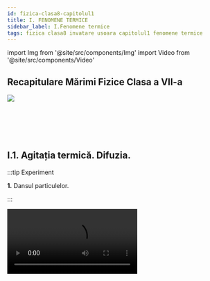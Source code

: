 ```yaml
---
id: fizica-clasa8-capitolul1
title: I. FENOMENE TERMICE
sidebar_label: I.Fenomene termice
tags: fizica clasa8 invatare usoara capitolul1 fenomene termice
---
```


import Img from '@site/src/components/Img'
import Video from '@site/src/components/Video'



## Recapitulare Mărimi Fizice Clasa a VII-a

<Img src="fizica/clasa8/capitolul1/0_Poza1_TabelRecapitulareClasa7.jpg" />


<br></br>
<br></br>

## I.1. Agitația termică. Difuzia.

:::tip Experiment

**1.** Dansul particulelor.

:::

<Video src="https://www.youtube.com/embed/SZYZE15qkCI" />


**Materiale necesare:**: pudră de curry, apă, microscop.

**Descrierea experimentului:** 
- Șterge praful cu o lavetă, fără să folosești sprayul de mobilă, într-o cameră luminată de Soare, cu draperiile trase, lăsând o mică porțiune unde să pătrundă lumina. Privește particulele de praf din aer. Ce observi?
- Amestecă pulberea de curry cu o picătură de apă. Ai obținut o suspensie (suspensia este un amestec eterogen format dintr-un solid care nu se dizolvă într-un fluid - gaz sau lichid).
- Pune pe lamela microscopului o picătură din acest amestec și observă ce se întâmplă cu particulele colorate. Ce observi?


:::note Observaţie

Când ștergi praful, vei putea observa mișcarea continuă și dezordonată a particulelor de praf din aer.
Particulele pudrei colorate se mișcă continuu și dezordonat.

:::




Această mișcare a particulelor a fost observată pentru prima oară de botanistul englez **Robert Brown** în anul 1827. Preocupat cu studiul microscopic al polenului diverselor plante, a preparat o suspensie coloidală din polen în apă. **Brown** a observat în câmpul microscopic că polenul din suspensie manifestă o mișcare complet dezordonată și continuă. Fenomenul pus în evidență de **Brown** a fost denumit _mișcare browniană_ și se poate defini în felul următor:


:::important Definiţie

**Mișcare browniană** reprezintă  mișcarea continuă și complet dezordonată  a unor particule solide aflate în suspensie într-un fluid (lichid sau gaz).

:::


_Mișcarea browniană se intensifică_ odată cu creșterea temperaturii amestecului, cu cât particulele solidului sunt mai mici și cu cât lichidul este mai puțin vâscos(curge ușor).

Mișcarea particulelor unui corp nu apare numai în cazul suspensiilor. Ea este prezentă în orice substanță, astfel s-a definit agitația termică.


:::important Definiţie

**Agitația termică** este **mişcarea** dezordonată şi continuă a particulelor unei substanţe (atomi sau molecule).

:::





:::note Observaţie

_Creșterea temperaturii conduce la o creștere a vitezei de mișcare a moleculelor și de aceea a căpătat numele de agitație termică._

De la microcosmos (particulele cele mai mici ale substanțelor) până la macrocoscos (mișcarea galaxiilor din Univers), totul este într-o continuă mișcare. Dacă această mișcare ar înceta, ar însemna moartea întregului Univers. 

:::


:::important Definiţie

**Difuzia** este fenomenul de **pătrundere** a moleculelor unui corp printre moleculele altui corp, fără intervenţia unei forţe exterioare (de la sine).

:::

Fenomenul de difuzie apare în toate stările de agregare ale corpurilor, fiind mai accentuată la gaze și la lichide.


:::note Observaţie
**Difuzia și mișcarea browniană sunt dovezi ale agitației termice**. Răspândirea mirosului de parfum sau de acetonă într-o cameră când se scoate dopul sticluţei, se explică tot prin difuzia moleculelor.
:::

<br></br>
<br></br>

:::tip Experiment

**2.** Difuzia depinde de temperatură.

:::

<Video src="https://www.youtube.com/embed/52AwXhp1FXQ" />


**Materiale necesare:**: un pahar transparent, apă rece cu cuburi de gheață, spirtieră, trepied cu sită de azbest, cerneală.

**Descrierea experimentului:** 
- Pune într-un pahar apă rece (dacă ai şi câteva cuburi de gheaţă, adaugă-le în apa rece) şi picură o picătură de cerneală (acuarelă).
- Urmăreşte modul în care se împrăştie cerneala în apa rece.
- Pune paharul pe o sită de azbest și un trepied și încălzește amestecul, la flacăra spirtierei. Observă cum se împrăștie cerneala în apa caldă.


:::note Observaţie

Cerneala turnată în apă rece se împrăştie foarte lent în aceasta. 

Cerneala picurată în apa caldă se amestecă foarte repede cu apa.

:::


**Concluzia experimentului:**

- Viteza cu care două lichide difuzează (se amestecă de la sine) creşte odată cu creşterea temperaturii lichidelor, datorită creşterii energiei interne a moleculelor.

- Viteza difuziei depinde și de stările de agregare ale corpurilor.
 
- Gazele se amestecă foarte repede, lichidele ceva mai încet și solidele foarte greu (dacă punem două plăcuțe de metale diferite în contact, de abia după câteva luni, ele se sudează).



<br></br>
<br></br>


## I.2. Temperatura - mărime de stare.


:::tip Experiment

**3.** Echilibrul termic.

:::

<Video src="https://www.youtube.com/embed/E_QLjjfuOzE" />


**Materiale necesare:**: vas metalic, sursă de încălzire, un borcan de 800g (mare),o sticluţă sau un borcănel care să încapă în borcanul mare, două termometre (pot fi și de cameră), cronometru.

**Descrierea experimentului:** 
- Pune apă rece de la robinet în borcanul mai mic şi măsoară-i temperatura inițială : T<sub>1</sub> = .......... °C,    
- Încălzeşte separat apă , apoi pune-o în borcanul mai mare și măsoară-i temperatura : T<sub>2</sub> = …….. °C
- Pune borcanul mic cu apa rece în borcanul mai mare cu apa caldă și în fiecare pune câte un termometru. Pornește cronometrul.
- Urmăreşte indicaţiile termometrului până când acesta rămâne la aceeaşi temperatură, pe care o notezi cu T<sub>e</sub> = ......... °C. Trece temperaturile celor două ape în următorul tabel:

<Img src="fizica/clasa8/capitolul1/1_2_Poza1_Experiment3_Tabel.jpg" />

- Realizează graficul dependenței temperaturilor apei reci, respectiv calde în funcție de timp.

<Img src="fizica/clasa8/capitolul1/1_2_Poza2_Experiment3_Grafic.jpg" />




:::note Observaţie

Apa rece își mărește temperatura, iar apa caldă își micșorează temperatura, până ajung la aceeași temperatură.

:::


Două corpuri cu temperaturi diferite, puse în contact termic, după un anumit timp, ajung să aibă aceeași temperatură (numită **temperatură de echilibru = T<sub>e</sub>**), adică să fie în **echilibru termic**.


:::important

**Temperatura** este o _mărime fizică de stare_, care descrie starea termică a unui corp la un anumit moment de timp,  _măsurată cu termometru_. 

:::


În 1848, fizicianul britanic **William Thomson (lord Kelvin)** a propus o scară de temperatură care să nu depindă de nicio substanță, numită **scară absolută**, care a fost aleasă ca **unitate de măsură în Sistemul Internațional**. Scara Kelvin nu are temperaturi negative.

**[ T ] <sub>SI</sub> = K (Kelvin)**

_La temperatura de zero absolut (0 Kelvin= - 273°C), mișcarea termică încetează._ 


În 1742, fizicianul suedez **Anders Celsius** a propus o scară de temperatură pentru termometrul cu mercur, numită **scara Celsius** care are două repere :
- Temperatura de topire a gheții de 0°C, la presiune normală.
- Temperatura de fierbere a apei de 100°C, la presiune normală.

Relația dintre scara Kelvin și scara Celsius:

<Img src="fizica/clasa8/capitolul1/1_2_Poza3_Experiment3_FormulaKelvin_Celsius.jpg" />



:::note Observaţie

Folosim simbolul **_T_** pentru temperatura exprimată în Kelvin, pentru scara Celsius folosim simbolul **_t_**.

:::



Scara Fahrenheit a fost propusă în 1724 de către fizicianul **Daniel Gabriel Fahrenheit**. Fahrenheit este o scară de temperatură utilizată în cadrul sistemului anglo-saxon de unități de măsură. Gradul Fahrenheit, notat cu °F, este unitatea de măsură a temperaturii (tF). 

Relația de transformare între scara Celsius t(°C) și Fahrenheit  tF (°F):


<Img src="fizica/clasa8/capitolul1/1_2_Poza4_Experiment3_FormulaGradeFahrenheit.jpg" />


:::caution Problemă model

**1.** Transformă o temperatură de 40°C în Kelvin și grade Fahrenheit.

:::


<Img src="fizica/clasa8/capitolul1/1_2_Poza5_ProblemaModel1.jpg" />


<br></br>
<br></br>

## I.3. Căldura - mărime de proces.


**Atingerea stării de echilibru termic** se poate explica astfel: încălzirea unui corp, mai rece, când este pus în contact cu un alt corp mai cald, se explică  prin ciocnirea moleculelor corpurilor. Prin aceste ciocniri  se realizează un transfer de energie de la moleculele cu energie cinetică mai mare (care au temperatura mai mare) spre cele cu energie cinetică mai mică .

Transferul de energie încetează când corpurile ajung la echilibru termic.

Pentru a **măsura acest transfer de energie**, s-a introdus o mărime fizică, numită **căldură**.


:::important Definiţie

**Căldura (simbolul Q)** este o mărime fizică care măsoară energia transferată, numai prin mișcarea dezordonată a moleculelor dintre două corpuri aflate în contact termic. 

:::

Fiind un transfer de energie, are aceeaşi unitate de măsură în Sistemul Internațional, ca și energia și lucrul mecanic: 

**[ Q ] <sub>SI</sub> =  J(Joule).**


:::important

**Căldura** este o _mărime de proces_, adică ea măsoară transferul de energie dintre două stări termice diferite, care are loc într-un interval de timp.  

:::


:::note Observaţie

Nu putem spune că într-o anumită stare, corpul are o anumită căldură. Într-un anumit proces, corpul poate ceda sau poate primi căldură.

:::


O altă **unitate de măsură**, derivată, pentru **căldură** este **caloria**: 

**1cal = 4,18J**

<br></br>
<br></br>

## I.4. Formele de propagare ale căldurii.

:::important

**Căldura** se transmite (propagă) de la un corp la altul prin trei forme: **conducție**, **convecție** și **radiație termică**.

:::


### I.4.1 Conducția termică.




:::tip Experiment

**4.** Ce este conducția termică?

:::

<Video src="https://www.youtube.com/embed/fZ2WRoAQCow" />


**Materiale necesare:**: sârmă metalică, spirtieră,chibrit, lumânare, piuneze.

**Descrierea experimentului:** 
- Aprinde o lumânare şi înclinând-o puţin, acoperă cu bobiţe de ceară, din loc în loc jumătate din bagheta metalică și cât timp ceara nu s-a solidificat (întărit) pune câte o piuneză pe fiecare bobiță.
- Prinde bagheta metalică cu ajutorul unui cleşte şi ţine în flacăra spirtierei capătul sârmei care nu este ceruit. 



:::warning Atenţie

Atenţie să nu te arzi! Fă experimentul numai în prezenţa unui părinte!

:::


- Observă ordinea în care se topesc bobiţele de  ceară.




:::note Observaţie

_Bobiţele de ceară se topesc începând de la mijlocul baghetei  până la  capătul neîncălzit._ 

:::


**Concluzia experimentului:**

Prin bagheta de metal, căldura trece foarte  repede de la  un capătul încălzit, la cel neîncălzit. 



:::important Definiţie

**Conducţia termică (termoconductibilitatea)** reprezintă propagarea căldurii prin metale, din aproape în aproape, de la capătul încălzit spre cel neîncălzit, fără deplasare de substanţă. 

:::



<br></br>
<br></br>





:::tip Experiment

**5.** Toate solidele sunt conductoare?

:::

<Video src="https://www.youtube.com/embed/1dHNeldb_fE" />


**Materiale necesare:**: o cană cu apă fierbinte, corpuri din diferite materiale (linguriţă metalică, lingură de lemn, lingură de plastic, etc.).


**Descrierea experimentului:** 
- Pune într-o cană lingurile din materiale diferite.
- Toarnă în cană apă fiartă.



:::warning Atenţie

Atenţie să nu te arzi! Fă experimentul numai în prezenţa unui părinte!

:::


- După câteva minute, apreciază prin pipăire starea de încălzire a cozii fiecărei linguri.


:::note Observaţie

_Dintre toate corpurile, numai bagheta metalică s-a încălzit  considerabil._  

:::

**Concluzia experimentului:**

Corpurile solide conduc mai mult sau mai puţin căldura.  



:::important Definiţie

Dintre solide, numai metalele sunt bune conductoare de căldură, numindu-se **termoconductoare sau conductoare termice**.  

:::


Celelalte solide (de exemplu: sticla, plasticul, cauciucul, lemnul, ebonita, porţelanul etc.) sunt corpuri rău conductoare de căldură (termoconductibilitate redusă) numindu-se **termoizolatoare sau izolatoare termice.**


:::caution Aplicaţii în viaţa de zi cu zi

Pentru încălzirea apei sau a altor produse se folosesc cazane din cupru sau fontă, deoarece acestea sunt termoconductoare. În schimb mânerul fierului de călcat, al oalelor, al uşiţei de la sobă se confecţionează din ebonită sau porţelan, deoarece acestea sunt termoizolatoare. Tot aşa se explică de ce atunci când atingem diferite obiecte din cameră, avem impresia că unele obiecte sunt mai reci decât altele. Obiectele metalice par mai reci decât acelea din materiale rău conductoare de căldură, cu toate că, fiind în aceeaşi cameră au aceaşi temperatură. De fapt, obiectele metalice permit răspândirea unei părţi din căldura mâinii noastre prin ele, dându-ne impresia că sunt mai reci.

:::


După ce ne-am convins că dintre solide, numai metalele sunt conductoare, urmează întrebarea: lichidele și gazele sunt conductoare sau izolatoare termice?

<br></br>
<br></br>




:::tip Experiment

**6.** Conduce apa căldura?

:::

<Video src="https://www.youtube.com/embed/lJXKmFISUpY" />


**Materiale necesare:**: o eprubetă cu apă, spirtieră, chibrit. 


**Descrierea experimentului:** 
- Pune într-o eprubetă apă (cam jumătate din eprubetă).
- La flacăra unei spirtiere, încălzeşte apa din eprubetă, la suprafața apei, ţinând eprubeta cu mâna de partea de jos şi îndreptată cu gura în partea  opusă a ta.



:::warning Atenţie

Atenţie să nu te arzi de la abur! Fă experimentul numai în prezenţa unui părinte!

:::


:::note Observaţie

_După puţin timp, apa de la suprafaţă începe să fiarbă, în timp  ce în partea de jos,  apa este rece._   

:::


**Concluzia experimentului:**
- Apa este rău conductoare de căldură. 
- Toate lichidele (cu excepţia  mercurului, care este metal) sunt izolatoare termice. 




:::important 

Încălzirea uniformă a lichidelor şi gazelor are loc prin convecţie, cu ajutorul curenţilor (deplasare de substanţă).  

:::


<br></br>
<br></br>



:::tip Experiment

**7.** Conduce aerul căldura?

:::

<Video src="https://www.youtube.com/embed/YVmB-YIRIVo" />


**Materiale necesare:**: spirtiera, o eprubetă, chibrit.


**Descrierea experimentului:** 
- Ia eprubeta goală (adică, cu aer) şi introdu la capătul deschis al eprubetei un deget al mâinii.
- Încălzeşte-o la partea închisă, în flacăra spirtierei, agitând-o continuu pentru a nu se sparge.



:::warning Atenţie

Atenţie să nu te arzi! Fă experimentul numai în prezenţa unui părinte!

:::


:::note Observaţie

_Degetul din eprubetă nu simte deloc căldura._   

:::


**Concluzia experimentului:**
- Aerul este rău conductor de căldură. 
- În general, toate gazele sunt  izolatoare termice, dar mai ales gazele rarefiate.  


:::important 

Încălzirea uniformă a lichidelor şi gazelor are loc prin convecţie, cu ajutorul curenţilor (deplasare de substanţă).  

:::


:::caution Aplicaţii în viaţa de zi cu zi

Fibrele hainelor de lână, blana animalelor, penele păsărilor, zăpada sunt izolatoare termice, deoarece conţin aer. Termosul este un vas care păstrează lichidele (ceai, cafea, lapte etc.)  în stare caldă sau rece, aproximativ exact la fel ca atunci când le introducem în el. Termosul are pereţi dubli, aerul dintre pereţi fiind extrem de rarefiat.

:::


<br></br>
<br></br>




### I.4.2. Convecția termică.


:::tip Experiment

**8.** Ce este convecția termică ?

:::

<Video src="https://www.youtube.com/embed/sbEG9y90J2o" />


**Materiale necesare:**: vas de sticlă pentru convecție (eprubetă), cristale colorate (permanganat de potasiu) sau rumeguș, suport, spirtieră, chibrit.

**Descrierea experimentului:** 
- Pune apă în vasul special și adaugă câteva cristale de permanganat de potasiu.
- Încălzeşte apa de la fundul vasului la flacăra unei spirtiere.


:::warning Atenţie

Atenţie să nu te arzi! Fă experimentul numai în prezenţa unui părinte!

:::


- Observă cum are loc încălzirea apei din vas, urmărind mişcarea cristalelor colorate.




:::note Observaţie

_Cristalele încep să se dizolve în apă, punând în evidență  formarea curenților de apă, prin urcarea apei de la fund și coborârea apei de la suprafață, până la uniformizarea culorii._ 

:::


:::important  Definiţie 

**Convecția termică** (denumire ce înseamnă „ transport”) este propagarea căldurii în **lichide și gaze**, prin formarea curenților de convecție, adică cu deplasare de substanță.  

:::

#### Explicația formării curenţilor de apă:

- Stratul de apă de la fundul vasului, fiind direct în flacără, se încălzeşte şi se dilată, mărindu-şi volumul. Deoarece, densitatea unui corp este invers proporţională cu volumul acestuia (ρ = m/V), densitatea apei de la fundul vasului se micşorează astfel încât, devenind mai uşoară,  ea va urca la suprafaţă.  Apa de la suprafaţă, fiind rece, are densitatea mai mare şi va coborî. 
- Procesul se repetă până la încălzirea uniformă a apei. În toate lichidele și gazele, căldura se propagă prin curenţi, adică prin **convecţie**.


<br></br>


:::tip Experiment

**9.** Cine rotește spirala de hârtie ?

:::

<Video src="https://www.youtube.com/embed/MFZ7P2GeXpo" />


**Materiale necesare:**: lumânare , chibrit, coală de hârtie, foarfece, ac, ață.


**Descrierea experimentului:** 
- Desenează o spirală pe foaie și decupeaz-o cu foafecele.

<Img src="fizica/clasa8/capitolul1/1_4_2_Poza1_Experiment9_PozaSpirala.jpg" />




- Agață de un fir spirala.

- Aprinde lumânarea și vino cu spirala deasupra flăcării candelei, la o distanță de cel puțin 10cm.

 


:::warning Atenţie

Ai  grijă să nu te arzi și să nu aprinzi hârtia! Fă experimentul numai în prezenţa unui părinte!

:::


- Ce observi?

:::note Observaţie

_Spirala începe să se rotească._ 

:::



**Concluzia experimentului:**

Aerul cald de deasupra flăcării, având densitate mai mică (este mai ușor) urcă spre spirală, iar aerul rece de sus( care este mai departe de flacără) are densitatea mai mare și coboară. Astfel, iau naștere curenți de aer care rotesc spirala continuu.

Așa explicăm și încălzirea unei camere de la calorifer. Aerul de lângă calorifer se încălzește, devine mai ușor și se ridică. Aerul de sus , fiind mai rece și mai greu va coborî. Așa se formează curenții de aer, care duc la încălzirea uniformă a camerei.


:::caution Problemă model

**1.** Te afli într-o cameră încălzită și afară este foarte frig. Deschizi uşa unei camere încălzite spre un balcon şi aşezi la pragul de jos lumânarea aprinsă. 

Cum este îndreptată flacăra lumânării : spre interiorul camerei sau spre exteriorul ei ?

:::

**Răspuns corect:** spre interior.

<Img src="fizica/clasa8/capitolul1/1_4_2_Poza2_ProblemaModel1.jpg" />


:::caution Problemă model

**2.** Aşezi lumânarea aprinsă la pragul de sus al uşii. 

Cum este îndreptată flacăra lumânării : spre interiorul camerei sau spre exteriorul ei ?

:::

**Răspuns corect:** spre exterior.

<Img src="fizica/clasa8/capitolul1/1_4_2_Poza3_ProblemaModel2.jpg" />



Aerul cald (are densitatea mai mică, deci mai uşor și stă sus într-o cameră) iese prin partea de sus a uşii și îndreaptă flacăra spre exterior.

Aerul rece (are densitatea mai mare, deci este mai greu- stă jos într-o cameră) intră prin partea de jos și îndreaptă flacăra spre interior. 

Prin urmare, cu ajutorul unei lumânări, ne putem da seama dacă temperatura aerului din cameră este mai mare decât temperatura aerului din exterior. Când aceste temperaturi devin egale, curenţii de aer nu se mai formează.
 





### I.4.3. Radiația termică.


:::tip Experiment

**10.** Ce este radiația termică ?

:::

<Video src="https://www.youtube.com/embed/_iuQn3KQ4Jo" />


**Materiale necesare:**: spirtieră, termometru, paravan de carton.

**Descrierea experimentului:** 
- Aşază lumânarea astfel încât flacăra sa să fie pe aceeaşi linie cu orificiul din paravan și cu rezervorul termometrului.



:::warning Atenţie

Atenţie când lucrezi cu surse de foc! Să nu dai foc la carton! Fă experimentul numai în prezenţa unui părinte!

:::


- Ce observi? Crește temperatura termometrului?




:::note Observaţie

_În scurt timp, temperatura termometrului se ridică cu câteva grade._ 

:::


- Aşază lumânarea astfel încât flacăra sa, orificiul paravanului şi rezervorul termometrului să nu fie pe aceeaşi linie (mai sus sau mai jos).
- Ce observi? Crește temperatura termometrului?


:::note Observaţie

_Temperatura termometrului  se modifică foarte puțin._ 

:::




:::important  Definiţie 

**Radiaţia termică (numită și radiație infraroșie)** este propagarea căldurii de către corpurile calde, în linie dreaptă, prin raze (radiaţie însemnând prin raze).  

:::


:::note Observaţie

Soarele este principala sursă de radiație termică pe Pământ. Prin urmare, radiația se propagă și în vid. Radiația infraroșie este un tip de radiație electromagnetică ca și lumina, undele radio, radiația ultavioletă, razele X sau microundele. Lumina infraroșie este invizibilă ochiului uman, însă oamenii o pot simți ca și căldură. Nu sta la soare la orele prânzului, deoarece radiația infraroșie îți va produce arsuri și insolație. Stai la plajă dimineața și spre seară, cănd soarele emite ultraviolete, care te vor bronza. 

:::




<br></br>






:::tip Experiment

**11.** Radiația termică și culorile.

:::

<Video src="https://www.youtube.com/embed/L_EcsHdcHnY" />


**Materiale necesare:**: două flacoane identice, apă rece de la robinet, folii de plastic alb şi negru (tempera albă şi neagră), un termometru de cameră, spirtieră sau o lumânare. (dacă este  o zi însorită , aşează flacoanele la soare).

**Descrierea experimentului:** 
- Înveleşte un flacon în punga de plastic de culoare neagră (îl poţi colora cu tempera neagră) şi pe celălalt în folie de plastic alb (dacă este deja alb, lasă-l aşa).
- Ia apă de la robinetul de apă rece, măsoară-i temperatura cu termometru de cameră.
- Toarnă aceeaşi cantitate de apă rece de la robinet, în fiecare flacon.
- Lasă 30 minute cele două flacoane în bătaia razelor solare sau aşează-le de-o parte şi de alta la distanţe egale faţă de flacăra spirtierei.






:::warning Atenţie

Atenţie când lucrezi cu surse de foc! Fă experimentul numai în prezenţa unui părinte!

:::


- Măsoară temperaturile apei din cele două flacoane, după 30 de minute (dacă nu ai termometru, poți pune degetele în apa din fiecare flacon).

- Ce observi?




:::note Observaţie

_Apa din flaconul negru are temperatura mai mare decât cea din flaconul alb._ 

:::

**Concluzia experimentului:**

- Radiaţiile solare sunt absorbite de către corpurile negre aproape în totalitate, pe când cele albe împrăştie circa 50% din radiaţiile ce cad pe ele. 
- Iarna trebuie să purtăm haine de culoare închisă, deoarece ele  absorb radiaţia solară, fiind  călduroase.
- Vara trebuie să purtăm haine de culoare deschisă, deoarece ele reflectă radiația solară,   fiind răcoroase.




<br></br>




#### Aplică ce ai învăţat!

:::caution Temă

**1.** Privește imaginea următoare și descoperă formele de propagare ale căldurii.

:::



<Img src="fizica/clasa8/capitolul1/1_4_3_Poza1_Experiment11_PozaIbric.jpg" />


- Ibricul cu apă se încălzește de la flacăra aragazului prin ……………………
- Coada metalică a ibricului se încălzește prin ……………………………….
- Apa din ibric se încălzește prin ……………………………………………..




## I.5. Motorul termic. 

Încă din veacul al doilea î.e.n., **Heron din Alexandria** cunoştea forţa de expansiune a vaporilor şi a construit chiar o turbină cu reacţie. Invenţia lui nu a avut succes datorită faptului că nu avea aplicaţii în practică.

Abia în 1707, **Demis Papiui** construieşte o maşină cu vapori pe care o instalează pe o corabie. Principiul de funcţionare era următorul: apa fierbea într-un cazan închis şi vaporii treceau într-un cilindru care împingea un piston; mişcarea alternativă a pistonului era comandată manual prin deschiderea şi închiderea unor robinete.

Mai târziu, în anul 1765, scoţianul **James Watt** perfecţionează motorul cu aburi, dându-i forma definitivă sub care funcţionează şi astăzi.	     

Un alt  motor  termic este _motorul Diesel cu motorină_,  apărut în 1900,  în Germania şi a fost inventat de **Rudolf Diesel**.
 
Invenția motorului cu ardere internă cu piston, în patru timpi, cu aprindere prin scânteie, pe scurt motorul pe benzină, este atribuita lui **Nicolaus Otto**. Pentru propulsarea autovehiculelor cu roți, se folosesc motoare cu ardere internă cu piston. Combustibilul arde în interiorul motorului și degajă căldură, care este transformată în lucru mecanic.



:::important  Definiţie 

**Motorul termic** este un sistem care transformă căldura primită, prin arderea unui combustibilul (benzina, motorina, gazul metan, etc.) în lucru mecanic.   

:::


Cuvântul _motor_ provine din limba latina și înseamnă “care produce miscare”.


<Img src="fizica/clasa8/capitolul1/1_5_0_Poza1_Motorul-Termic.jpg" />



:::important  Definiţie 

**Randamentul motorului termic ( η )** este o mărime fizică egală cu raportul dintre lucrul mecanic efectuat de motor (L) și căldura primită (Q).   

:::


<Img src="fizica/clasa8/capitolul1/1_5_0_Poza2_FormulaRandamentuluiMotoruluiTermic.jpg" />


:::note Observaţie

Randamentul este o mărime adimensională (nu are unitate de măsură, deoarece J/J , se simplifică) și se exprimă sub formă de procente.  

Motoarele cu benzina ating randamente de aproximativ 30%, in timp ce motoarele Diesel se bucura de eficienta de 40%. 

:::



## I.6. Coeficienți calorici.



:::tip Experiment

**12.** De cine depinde căldura absorbită de un corp ?


:::




<Video src="https://www.youtube.com/embed/a7OWO8CB2YM" />


**Materiale necesare:**: două pahare Berzelius, apă rece de la robinet, spirtieră, sită de azbest, trepied, termometru, cronometru, ulei.


#### A)	Care apă absorbe mai multă căldură, 50g  sau 100g?

**Descrierea experimentului:** 
- Pune într-un pahar 50g de apă și introdu în apă un termometru. Încălzește la flacăra unei spirtiere, apa prin intermediul sitei de azbest de pe trepied. 


:::warning Atenţie

Atenţie când lucrezi cu surse de foc! Fă experimentul numai în prezenţa unui părinte!

:::

- Cronometrează timpul în care 50g apă și-a mărit temperatura cu 10°C: t1 = 39 s.

- Pune într-un pahar 100g de apă și introdu în apă un termometru. Încălzește la flacăra unei spirtiere, apa prin intermediul sitei de azbest de pe trepied. 
- Cronometrează timpul în care 100g apa și-a mărit temperatura cu 10°C: t2 = 48,6 s.




- Depinde căldura absorbită de masa corpului ?

#### Cu cât tipul de încălzire este mai mare, cu atât și căldura absorbită este mai mare.



:::note Observaţie

_100g apă absoarbe mai multă căldură decât 50g apă._ 

:::


**Concluzia experimentului:**

- Căldura primită/cedată de un corp în procesul de încălzire/răcire este direct proporțională cu  masa corpului  Q ~ m.





#### B)	Depinde căldura absorbită de variația temperaturii?

**Descrierea experimentului:** 

- Cronometrează timpul în care 100g apa și-a mărit temperatura cu 20°C: t3 = 2min3s. Compară cu timpul în care tot 100g apă și-a mărit temperatura cu 10°C.

- Depinde căldura absorbită de variația temperaturii corpului ?


:::note Observaţie

_100g apă absorbe mai multă căldură pentru a-și mări temperatura cu 20°C, decât 100g apă pentru a-și mări temperatura cu 10°C._ 

:::


**Concluzia experimentului:**

- Căldura primită/cedată de un corp în procesul de încălzire/răcire este direct proporțională cu variația temperaturii corpului Q ~ ΔT.




#### C)	Depinde căldura absorbită de substanța corpului ?

**Descrierea experimentului:** 

- Pune 100g ulei într-un pahar Berzelius și introdu în ulei termometru. 
- Măsoară temperatura inițială a uleiului care trebuie să fie aceeași cu cea a apei (30°C).
- Cronometrează timpul în care uleiul și-a mărit temperatura cu 20°C: t4 = 46,55 s. Compară cu timpul în care 100g apă și-a mărit temperatura cu 20°C.

- Depinde căldura absorbită de substanța din care este alcătuită corpul ?


:::note Observaţie

_100g apă absorbe mai multă căldură decât 100g ulei, pentru a-și mări temperatura cu 20°C._ 

:::


**Concluzia experimentului:**

- Căldura primită/cedată de un corp în procesul de încălzire/răcire  depinde de natura substanței. Deci , se poate defini o constantă de material numită căldură specifică, notată cu c.



<Video src="https://www.youtube.com/embed/UxFlAVvUCAg" />



#### Deci, căldura primită/cedată de un corp la încălzire/răcire depinde direct proporțional de trei factori, care apar în formula căldurii.



:::important  Definiţie 

**Căldura primită/ cedată de un corp(Q) în procesul de încălzire/ răcire are următoarea formulă:**

**Q = m ∙ c ∙ ΔT**

m = masa corpului	

c = căldura specifică (constantă de material, specifică fiecărei substanțe)

ΔT = variația temperaturii corpului (adică, cu cât crește/ scade temperatura lui)
   

:::




:::important  Definiţie 
Coeficienții calorici reprezintă mărimile fizice care caracterizează schimbul de căldură dintre sistemele termodinamice. 

:::


#### Printre cei mai importanți avem:
- Căldura specifică (c);
- Capacitatea calorică (C). 





### I.6.1. Căldura specifică.

:::important  Definiţie 

**Căldura specifică(c)**  reprezintă mărimea fizică ce caracterizează căldura absorbită /cedată de 1kg de substanță pentru a-și mări /micșora temperatura cu un grad. 

:::


**Căldura specifică** este o constantă de material și o găsim în tabelul cu constante de la sfârșitul acestui capitol.

<Img src="fizica/clasa8/capitolul1/1_6_1_Poza1_FormulaCalduriiSpecifice.jpg" />



:::note Observaţie

_Căldurile specifice pot avea valori diferite pentru aceași substanță dacă aceasta se găsește în stări de agregare diferite._

c<sub>apă</sub> ≠ c<sub>gheaţă</sub>

:::



### I.6.2. Capacitatea calorică.

:::important  Definiţie 

**Capacitatea calorică (C)** – reprezintă mărimea fizică ce caracterizează cantitatea de căldură necesară sistemului termodinamic pentru a-și varia temperatura cu un grad. 

:::


**Căldura specifică** este o constantă de material și o găsim în tabelul cu constante de la sfârșitul acestui capitol.

<Img src="fizica/clasa8/capitolul1/1_6_2_Poza1_FormulaCapacitatiiCalorice.jpg" />



:::note Observaţie

**Sistemul termodinamic** poate reprezenta un calorimetru sau un vas, în care schimbul de căldură este permis doar între corpurile introduse. Ea este înscrisă pe vasul respectiv la fabricația acestuia.

:::


<br></br>



:::tip Experiment

**13.** Calcularea căldurii specifice a unui corp solid.


:::




<Video src="https://www.youtube.com/embed/-CbMuZP8igA" />


**Materiale necesare:** apă rece de la robinet, sită de azbest, stativ, trepied, termometru, calorimetru (vas care izolează termic corpurile din interiorul său de cele din exterior) , cilindru de cupru, pahar Berzelius, spirtieră, cârlig.


:::warning Atenţie

Atenţie când lucrezi cu surse de foc! Fă experimentul numai în prezenţa unui părinte!

:::




**Descrierea experimentului:** 
- Măsoară cu cântarul, masa apei: m<sub>1</sub> = 100g = 0,1kg.
- Măsoară cu termometrul, temperatura apei: t<sub>1</sub> = 30°C .
- Măsoară cu cântarul, masa cilindrului de cupru: m<sub>2</sub> = 78 g = 0,078 kg
- Încălzește apă într-un pahar Berzelius, cu ajutorul spirtierei, trepiedului cu sită.
- În apa caldă, pune cilindrul de cupru și termometrul. Lasă-le câteva minute și apoi citește temperatura: t<sub>2</sub> = 90°C.
- Pune în calorimetru apa rece cântărită.
- Cu cârligul metalic ia corpul din pahar și pune-l rapid în apa din calorimetru.
- Acoperă calorimetrul și agită ușor apa din el.
- Urmărește indicațiile termometrului până când temperatura nu se mai modifică. Aceasta este temperatura de echilibru, notată cu t<sub>e</sub> = 35°C, care reprezintă temperatura finală pentru toate corpurile aflate în contact termic.


:::note Observaţie

_Apa rece va  primi căldură, iar cilindrul de cupru este corpul cald, care cedează căldură._ 

:::


- Neglijăm capacitatea calorică a calorimetrului, pentru simplificarea calculelor.
- **Δt<sub>1</sub> =  t<sub>e</sub> – t<sub>1</sub>** = variația (creșterea) temperaturii apei (scădem temperatura finală din cea inițială).
- **Δt<sub>2</sub> = t<sub>2</sub> – t<sub>e</sub>** = variația (scăderea) temperaturii cilindrului (scădem temperatura inițială din cea finală , astfel încât variația temperaturii să fie tot timpul pozitivă).
- Scriem ecuația calorimetrică : **Q<sub>cedată</sub> = Q<sub>primită</sub>**


Q<sub>primită</sub> = m<sub>1</sub> ∙ c<sub>1</sub> ∙ Δt<sub>1</sub> =  m<sub>1</sub> ∙ c<sub>1</sub> ∙ (t<sub>e</sub> – t<sub>1</sub>) 

Q<sub>cedată</sub> = m<sub>2</sub> ∙ c<sub>2</sub> ∙ Δt<sub>2</sub> = m<sub>2</sub> ∙ c<sub>2</sub> ∙ (t<sub>2</sub> – t<sub>e</sub>)

m<sub>1</sub> ∙ c<sub>1</sub> ∙ (t<sub>e</sub> – t<sub>1</sub>) =  m<sub>2</sub> ∙ c<sub>2</sub> ∙ (t<sub>2</sub> – t<sub>e</sub>)


- Obţinem formula pentru determinarea căldurii specifice a cuprului: 


<Img src="fizica/clasa8/capitolul1/1_6_2_Poza2_FormulaCalduraSpecificaCupru.jpg" />

- Înlocuim în formulă valorile din experimentul nostru:

<Img src="fizica/clasa8/capitolul1/1_6_2_Poza3_FormulaCalduraSpecificaCupruCuValori.jpg" />







**Concluzia experimentului:**

Comparăm cu căldura specifică a cuprului din tabel (385 J/kg∙K) și observîm că valoarea experimentală este destul de departe de valoarea reală. Ca surse de erori am descoperit : citiri neatente ale temperaturilor corpurilor, a durat cam mult timp până am închis capacul calorimetrului, calorimetru nu izolează perfect corpurile din interior față de cele din exterior, am realizat decât o singură determinare, nu am luat în calcul și capacitatea calorimetrului.


:::note Observaţie

În cazul sistemelor neomogene de corpuri, ca în cazul acestui experiment, este necesar să cunoaștem temperaturile inițiale ale corpurilor din sistem, masele lor și căldurile lor specifice. Asfel, vom putea ști evoluția termică a acestui sistem de corpuri. 

:::




:::caution Problemă model

**1.** Într-un calorimetru a cărui capacitate calorică este 80 J/kg, se pune 200g apă la temperatura de 10°C. În apa din calorimetru se introduce un corp de aluminiu care cântărește 100g,  cu temperatura de 100°C. Care este temperatura finală a celor două corpuri ? Se dau căldurile specifice: a apei de 4185 J/kg∙K și a aluminiului 880 J/kg∙K. Capacitatea calorică a calorimetrului este C = 80 J/kg.
  
:::


- Înainte de a scrie datele problemei, se stabilește corpul rece, respectiv cel cald:

Corp 1: apa și calorimetrul : rece   =˃  primește căldură: Q<sub>primită</sub>

Corp 2: aluminiul : cald  		        =˃  cedează căldură: Q<sub>cedată</sub>


- Scriem datele problemei, punând indice 1 la datele despre apă și indice 2, la datele despre aluminiu. Transformăm mărimile din date în SI, cu excepția temperaturii, deoarece diferența dintre două temperaturi în grade Celsius este egală cu diferența temperaturilor în Kelvin.

  - C = 80 J/kg

  - m<sub>1</sub> = 200g = 0,2 kg

  - T<sub>1</sub> = 10°C

  - c<sub>1</sub> = 4185 J/kg∙K

  - m<sub>2</sub> = 100g = 0,1 kg

  - T<sub>2</sub> = 100°C

  - c<sub>2</sub> = 880 J/kg∙K

  - T<sub>e</sub> = ?


- Calculăm căldura primită:

  - Q<sub>primită</sub> = m<sub>1</sub> ∙ c<sub>1</sub> ∙ Δt<sub>1</sub>  + C ∙ Δt<sub>1</sub> = (m<sub>1</sub> ∙ c<sub>1</sub> + C) ∙ (t<sub>e</sub> – t<sub>1</sub>) 
  - Δt<sub>1</sub> = t<sub>e</sub> – t<sub>1</sub>(apa are inițial 10°C, final t<sub>e</sub> care este mai mare decât t<sub>1</sub>)


- Calculăm căldura cedată:

  - Q<sub>cedată</sub> = m<sub>2</sub> ∙ c<sub>2</sub> ∙ Δt<sub>2</sub> =  m<sub>2</sub> ∙ c<sub>2</sub> ∙ (t<sub>2</sub> – t<sub>e</sub>) 
  - Δt<sub>2</sub> =  t<sub>2</sub> – t<sub>e</sub> (aluminiul are inițial 100°C, final t<sub>e</sub> care este mai mic decât t<sub>2</sub>)


- Scriem ecuația calorimetrică : Q<sub>primită</sub> = Q<sub>cedată</sub>

  - m<sub>2</sub> ∙ c<sub>2</sub> ∙ (t<sub>2</sub> – t<sub>e</sub>) =  (m<sub>1</sub> ∙ c<sub>1</sub> + C) ∙ (t<sub>e</sub> – t<sub>1</sub>) 

- Înlocuim datele problemei și facem calculele matematice :	
  - (0,2 ∙ 4185 + 80) ∙ (t<sub>e</sub> – 10) =  0,1 ∙ 880 ∙(100 – t<sub>e</sub>)	
  - (837 + 80) ∙ (t<sub>e</sub> – 10) =  88 ∙(100 – t<sub>e</sub>)
  - 917 ∙ (t<sub>e</sub> – 10) =  88 ∙ (100 – t<sub>e</sub>)
  - 917 ∙ t<sub>e</sub> – 917 ∙ 10 =  88 ∙ 100 – 88 ∙ t<sub>e</sub>
  - 917∙ t<sub>e</sub> + 88 ∙ t<sub>e</sub>  =  88 ∙ 100 + 917∙10
  - 1005 ∙ t<sub>e</sub> = 17970
  - t<sub>e</sub>  = 17970/(1005) = 17,88 °C



:::caution Problemă model

**2.** Corpul 1 este pus în contact termic cu corpul 2.
  
:::



<Img src="fizica/clasa8/capitolul1/1_6_2_Poza4_GraficProblemaModel2.jpg" />


- Care sunt temperaturile inițiale ale celor două corpuri  și care este corpul rece, respectiv cald?

  - #### R: T<sub>1</sub> = 90°C (corpul 1 - cald) și T2 = 25°C (corpul 2 - rece).





- Care este temperatura de echilibru ale celor două corpuri ?

  - #### R: T<sub>e</sub> = 60°C.


- După cât timp ajung corpurile la echilibru termic?  

  - #### R: După 5 min.



<br></br>


## I.7. Stările de agregare ale corpurilor




:::tip Experiment

**14.** Ce este un solid ?

:::




<Video src="https://www.youtube.com/embed/VGMo2xNJB94" />


**Materiale necesare:** vase de diferite forme, corp solid.



**Descrierea experimentului:** 
- Pune corpul în vasele de forme diferite și observă ce se întâmplă cu forma și volumul acestuia.

:::note Observaţie

_**Corpul solid** își păstrează forma și volumul, indiferent de vasul în care l-am introdus._ 

:::


:::important Definiţie

Corpurile solide au formă proprie (bine determinată) și volum propriu.  Nu curg.

:::

<br></br>



:::tip Experiment

**15.** Ce este un lichid ?

:::




<Video src="https://www.youtube.com/embed/lTY78tnOA14" />


**Materiale necesare:** vase de diferite forme și gradate, apă colorată.



**Descrierea experimentului:** 
- Pune un anumit volum de apă într-un vas gradat și măsoară-i volumul.
- Răstoarnă apa într-un alt vas gradat cu o formă diferită și observă ce se întâmplă cu forma și volumul apei în noul vas.


:::note Observaţie

_Apa își păstrează volumul, indiferent de vasul în care am introdus-o, dar își schimbă forma.Cum ar fi să pun într-o oală de 10L, 1L de lapte și oala să se umple cu lapte? Poate numai în lumea poveștilor!_  

:::


:::important Definiţie

**Lichidele** au volum propriu (bine determinat), dar nu au formă proprie (iau forma vasului în care sunt puse). Curg (sunt fluide).

:::

<br></br>



:::tip Experiment

**16.** Ce este un gaz ?

:::




<Video src="https://www.youtube.com/embed/4jCILtKkfpg" />


**Materiale necesare:** două pahare identice, lumânare tip candelă, chibrit, sită de azbest.



**Descrierea experimentului:** 
- Se introduce candela într-un pahar și se aprinde cu chibritul.

:::warning Atenţie

Atenţie când lucrezi cu surse de foc! Fă experimentul numai în prezenţa unui părinte!

:::


- Imediat se acoperă paharul cu sita de azbest pentru a menține fumul rezultat în pahar.
- Se vine cu al doilea pahar , cu gura în jos peste sită și se trage sita, astfel încât fumul să intre și în paharul de deasupra. Observă ce se întâmplă cu forma și volumul fumului în noul vas.



:::note Observaţie

_Fumul (care este gaz) ocupă tot spațiul pus la dispoziție și ia forma noului vas._  

:::


:::important Definiţie

**Gazele** nu au nici formă proprie (iau forma vasului în care sunt puse) și nici volum propriu (ocupă tot volumul pus la dispoziție). Curg (sunt fluide).

:::



<br></br>



:::tip Experiment

**17.** Compresibile sau incompresibile ?	

:::




<Video src="https://www.youtube.com/embed/AyTdPd7Duis" />


**Materiale necesare:** un corp solid, apă, seringi.



**Descrierea experimentului:** 
- Introdu **corpul solid** în seringă, astupă cu un deget capătul seringii și apasă pistonul seringii pentru a micșora volumul solidului. Ai reușit ?



:::note Observaţie

_Nu putem mișca deloc pistonul seringii._  

:::


- Umple seringa cu **apă**, astupă cu un deget capătul seringii și apasă pistonul seringii pentru a micșora volumul apei. Ai reușit ?



:::note Observaţie

_Nu putem mișca deloc pistonul seringii._  

:::



- Trage **aer** în seringă, astupă cu un deget capătul seringii și apasă pistonul seringii pentru a micșora volumul aerului. Ai reușit ?



:::note Observaţie

_Putem mișca mult pistonul seringi, iar dacă îi dăm drumul, revine la poziția inițială. Aerul are și proprietăți elastice_ având drept aplicații obiectele pneumatice (saltele, colaci) și folosirea pneurilor la roți care amortizează șocurile.  

:::


**Concluzia experimentului:**

Numai **gazele** sunt **compresibile** (își pot micșora volumul la o presiune exterioară) , **solidele și lichidele** sunt **incompresibile.** 




#### Cum explicăm proprietățile diferite ale corpurilor în cele trei stări de agregare ?

Aceste proprietăți sunt explicate pe baza structurii interioare a corpurilor și anume forțele intermoleculare (de atracție), respectiv distanțele intermoleculare.







:::important

La **solide** forțele de atracție dintre particule sunt foarte mari și distanțele dintre particule sunt foarte mici. Solidele cristaline au atomii (ionii) așezați ordonat într-o anumită formă, numită rețea cristalină. Ei execută numai mișcări de oscilație în jurul unor poziții fixe, numite nodurile rețelei. Atomii solidului sunt lipiți și de aceea nu se mișcă unii față de alții și se atrag considerabil. Iată de ce solidele au și formă și volum proprii, **sunt incompresibile** (dacă atomii sunt lipiți, nu avem cum să mai micșorăm distanța dintre ei).

:::


:::important

La **lichide** forțele de atracție dintre particule sunt mai mici ca la solide și distanțele dintre particule sunt puțin mai mari ca la solide. Moleculele execută atât mișcări de oscilație , cât și de translație . Moleculele  se mișcă unele față de altele și se atrag puțin. Iată de ce lichidele nu au formă, dar au volum propriu, sunt **incompresibile**.

:::


:::important

La **gaze** forțele de atracție dintre particule sunt foarte mici (neglijabile) și distanțele dintre particule sunt foarte mari . Moleculele execută atât mișcări de rotație , cât și de translație . Moleculele  se mișcă mult unele față de altele (au loc suficient) și nu se atrag. Iată de ce gazele nu au formă, nu au volum propriu și sunt **compresibile**.

:::

<Img src="fizica/clasa8/capitolul1/1_7_0_Poza1_Experiment17_SolideLichideGaze.jpg" />


<br></br>



## I.8. Transformări de stări de agregare.

În următoarea schemă sunt definite toate cele șase fenomene care au loc cu schimbarea stării de agregare:

<Img src="fizica/clasa8/capitolul1/1_8_0_Poza1_SchemaSchimbareStariDeAgregare.jpg" />


Fenomenele care au loc cu schimbarea stării de agregare se studiază pe perechi, fiecare pereche având două fenomene opuse.



### I.8.1. Topirea și solidificarea.

:::important Definiţie

**Topirea** este fenomenul de trecere unei substanțe din stare solidă în stare lichidă, prin încălzire . 

:::


:::important Definiţie

**Solidificarea** este fenomenul invers topirii și constă în trecerea unei substanțe din stare lichidă în stare solidă, prin răcire. 

:::



:::tip Experiment

**18.** Cum se topește gheața ?

:::




<Video src="https://www.youtube.com/embed/grAUzgaA6HI" />


**Materiale necesare:** gheață, pahar transparent și un termometru (poate fi și de cameră).



**Descrierea experimentului:** 
- Pune în pahar gheață de la congelator.
- Introdu termometrul în gheață .
- Agită continuu cu termometru gheața.
- Urmărește indicațiile termometrului în timp, de la apariția primei picături până la topirea completă a gheții.


- Ce observi ?





:::note Observaţie

_Gheața începe să se topească la 0°C. Pe parcursul topirii (de la apariția primei picături până la topirea ultimului cristal), temperatura a rămas la 0°C._  

:::


#### Legile topirii / solificării:

:::important Definiţie

**I.** Fiecare substanță începe să se topească (să se solidifice) la o anumită temperatură, numită **temperatură de topire (notată cu T<sub>t</sub> )**,  care este o constantă de material (o luăm din tabel). 

**Temperatura de topire** a unei substanțe coincide cu **temperatura de solidificare** (T<sub>s</sub>).
   
**T<sub>t</sub> = T<sub>s</sub> = constantă de material**
 

:::


#### Observații la legea I a topirii / solidificării:

:::note Observaţie

**1.** Temperaturile de topire ale substanțelor din tabelul cu constante de material sunt pentru _presiuni normale_. Pentru marea majoritatea substanțelor, la creșterea presiunii, crește și temperatura de topire.  

:::


La unele substanțe (apa, fonta, bismutul), _temperatura de topire scade la creșterea presiunii_. _Așa explicăm alunecarea frumoasă a patinatorilor pe gheață._

Presiunea mare exercitată de lamele ascuțite ale patinelor și pe care se distribuie greutatea patinatorilor, face ca gheața să se topească. Apa de sub lame facilitează alunecarea patinelor. 


<Img src="fizica/clasa8/capitolul1/1_8_1_Poza1_Observatia1LaLegea1ATopirii.jpg" />







:::note Observaţie

**2.** Există anumite substanțe numite amorfe (care nu au structură cristalină- exemple: ceara, sticla, smoala, cauciucuri, mase plastice), care nu au un punct fix de topire, ele topindu-se într-un anumit interval de temperatură. 

:::


:::note Observaţie

**3.** În timpul topirii (respectiv a solidificării) volumul substanței se modifica astfel: majoritatea substanțelor își măresc volumul la topire și și-l micșorează la solidificare. Excepții avem la apa, fonta și bismutul, care își măresc volumul la solidificarere (aceasta este anomalia apei).  

:::



#### Legile topirii / solificării:

:::important Definiţie

**II.** **Pe parcursul topirii unei substanțe** (de la apariția primei picături până la topirea ultimului cristal), temperatura de topire rămâne constantă, dacă presiunea ramâne constantă. 

:::





 


:::tip Experiment

**19.** Anomalia apei.

:::




<Video src="https://www.youtube.com/embed/mZyILFmP0UI" />


**Materiale necesare:** o sticlă , apă de la robinet, congelator.



**Descrierea experimentului:** 
- Umple o sticlă cu apă.
- Introdu sticla la congelator, până îngheață toată apa.


- Ce observi ?


:::note Observaţie

_Apa înghețată a dat pe dinafară._  

:::


**Concluzia experimentului:**

Apa, la înghețare (solidificare), și-a mărit volumul (anomalia apei). 



### I.8.2. Vaporizarea și condensarea.
 
:::important Definiţie

**Vaporizarea** este fenomenul de trecere a unei substanțe din stare lichidă în stare  gazoasă (vapori), prin încălzire. 

:::


:::important Definiţie

**Condensarea** este fenomenul de trecere a unei substanțe din stare gazoasă în stare lichidă, prin răcire. Este fenomenul invers al vaporizării. 

:::


#### Vaporizarea poate avea loc în două moduri :
- **Evaporarea** este vaporizarea care are loc doar la suprafața lichidului.
- **Fierberea** este vaporizarea care are loc în toată masa lichidului și începe odată cu apariția primului clocot. 





:::tip Experiment

**20.** Cum putem grăbi evaporarea ?

:::




<Video src="https://www.youtube.com/embed/Am-VxpZ9BTg" />


**Materiale necesare:** apă, alcool (spirt), acetonă, 3 sticle de ceas, pahar Berzelius, eprubetă, pipetă, trepied cu sită de azbest, spirtieră.

:::warning Atenţie

Atenţie când lucrezi cu surse de foc! Alcoolul și acetona sunt substanțe inflamabile și stai departe de sursele de foc, când lucrezi cu ele! Fă experimentul numai în prezenţa unui părinte!

:::




**Descrierea experimentului (Partea1):** 
- Toarnă în fiecare sticlă de ceas, cu ajutorul pipetei, câte o picătură din cele trei lichide și urmărește ordinea în care cele trei lichide “dispar” din sticlele de ceas.

- Ce observi ?





:::note Observaţie (Partea1) 

_Unele lichide se evaporă repede (acetona, alcoolul), altele se evaporă mai încet(apa)._  

:::



**Concluzia experimentului (Partea1):**

Viteza de evaporare depinde de natura lichidelor.



**Descrierea experimentului (Partea2):** 
- Pune în cele două vase, care au gura diferită (eprubetă și sticlă de ceas), câte o picătură de alcool.
- Observă ordine evaporării alcoolului din cele două vase .


- Ce observi ?





:::note Observaţie (Partea2)

_Alcoolul din sticla de ceas se evaporă foarte repede, iar cel din eprubetă se evaporă mai greu._ 

:::



**Concluzia experimentului (Partea2):**

Viteza de evaporare pentru acelaşi lichid este cu atât mai mare, cu cât suprafaţa de evaporare (gura vasului) este mai mare.





**Descrierea experimentului (Partea3):** 
- Pune în cele două sticle de ceas câte o picătură de alcool.
- Dă deoparte o sticlă de ceas şi flutură cu un carton  deasupra celeilalte sticle de ceas. Observă ordinea evaporării alcoolului din cele două vase.


- Ce observi ?





:::note Observaţie (Partea3)

_Primul care se evaporă este alcoolul zvântat, apoi alcoolul care s-a lăsat liber._ 

:::



**Concluzia experimentului (Partea3):**

Prin zvântare sunt înlăturați vaporii de lichid de deasupra lichidului şi, astfel, crește viteza de evaporare.




**Descrierea experimentului (Partea4):** 
- Pune pe două sticle de ceas câte o picătură de apă .
- Dă deoparte o sticlă de ceas şi aşează cealaltă sticlă de ceas pe sita de azbest și trepied, încălzind-o în flacăra unei spirtiere . Observă ordinea evaporării apei din cele două vase.


- Ce observi ?





:::note Observaţie (Partea4)

_Cel mai repede se evaporă apa încălzită._ 

:::



**Concluzia experimentului (Partea4):**

Cu cât temperatura unui lichid este mai mare, cu atât el se evaporă mai repede.



:::important

#### Factorii ce influențează viteza de evaporare  a unui lichid sunt:

- **Natura substanței**: unele substanțe (acetona, eterul, benzina, alcoolul etc.), numite lichide volatile se evaporă foarte repede, altele se evaporă mai încet (apa, uleiul). 
- **Gura vasului (suprafața de evaporare)**: cu cât este mai mare, evaporarea are loc mai repede.
- **Zvântarea (suflarea)**  grăbește evaporarea, prin înlăturarea vaporilor de deasupra lichidului.
- **Temperatura** cu cât este mai mare, cu atât evaporarea are loc mai repede.
 

:::




<br></br>


:::tip Experiment

**21.** Anestezia locală.

:::




<Video src="https://www.youtube.com/embed/TElVhr1s_x8" />


**Materiale necesare:** un termometru, vată sau pansament, alcool.





**Descrierea experimentului:** 
- Citește temperatura aerului din cameră cu ajutorul termometrului.
- Înfăşoară cu vată (sau pansament) rezervorul termometrului şi picură alcool pe acesta.
- Urmărește indicaţiile termometrului până când vata cu alcool se usucă şi citește temperatura indicată de termometru.

- Ce observi ?





:::note Observaţie

_Temperatura termometrului a scăzut._  

:::



**Concluzia experimentului:**

Când un lichid se evaporă, el absoarbe căldură din mediul înconjurător (termometru).



:::caution Aplicaţii în viaţa cotidiană

Faptul că evaporarea necesită consum de căldură, adică evaporarea este însoţită de o scădere de temperatură, îşi găseşte o serie de aplicaţii practice : 
- stropitul străzilor vara, pentru a se produce o atmosferă mai răcoroasă; 
- anestezia locală foloseşte, de asemenea, răcirea prin evaporare – prin răcire nervii locali amorţesc, nu mai transmit senzațiile dureroase la creier şi bolnavul nu mai simte durerea.
- în agricultură, un mijloc pentru reducerea evaporării apei din sol este aratul.

  
:::


:::caution Aplicaţii în viaţa cotidiană

**1.** De ce ne răcorește ventilatorul? Elicea ventilatorului îndepărtează vaporii de apă din jurul corpului nostru, crescând astfel viteza de evaporare a transpirației noastre, care absorbe căldură la evaporare și ne dă senzația de răcorire.
  
:::


:::caution Aplicaţii în viaţa cotidiană

**2.** De ce când ieșim din apă, avem senzație de frig?  Când ieșim din apă, are loc evaporarea apei care absorbe căldură de pe corpul nostru și determină scăderea temperaturii corpului.
  
:::


:::caution Aplicaţii în viaţa cotidiană

**3.** Principiul anesteziei locale : pe o zonă a corpului se aplică un lichid volatil (ex lidocaină) . La evaporare absoarbe căldură, zona se răcește și nervii locali nu mai transmit durerea la creier.
  
:::



:::caution Aplicaţii în viaţa cotidiană

**4.** Când suportăm mai bine canicula verii, când aerul este uscat sau umed?  Omul suportă mai ușor canicula când aerul este uscat (nu este saturat cu vapori de apă) întrucât transpirația de pe noi se poate evapora mai ușor, absoarbe căldură la evaporare și ne răcorește.
  
:::


<br></br>


:::tip Experiment

**22.** Cum fierbe apa ?

:::




<Video src="https://www.youtube.com/embed/TkkeEBrJzmM" />


**Materiale necesare:** pahar Erlenmeyer cu apă distilată, spirtieră, trepied, sită de azbest, dop cu termometru, cronometru.

:::warning Atenţie

Atenţie când lucrezi cu surse de foc!  Fă experimentul numai în prezenţa unui părinte!

:::




**Descrierea experimentului:** 
- Pune paharul cu apă pe sită și trepied.
- Măsoară temperatura inițială a apei.
- Aprinde spirtiera și pornește cronometrul la începerea încălzirii apei.
- Măsoară timpul la fiecare creștere a temperaturii apei cu 10°C și trece datele în următorul tabel: 



<Img src="fizica/clasa8/capitolul1/1_8_2_Poza1_Experimentul22_Tabel.jpg" />


- Ce observi ?

:::note Observaţie 

_Apa începe să fiarbă la 100°C. Pe parcursul fierberii, temperatura apei rămâne la 100°C, chiar dacă continuăm încălzirea._  

:::

- Reprezintă graficul dependenței temperaturii în funcție de timp.


<Img src="fizica/clasa8/capitolul1/1_8_2_Poza2_Experimentul22_Grafic.jpg" />

- Fenomenele corespunzătoare fiecărui segment sunt :

  - AB, BC, CD  reprezintă evaporarea apei 
  - DE reprezintă fierberea apei


#### Legile fierberii:

:::important Definiţie

**I.** Fiecare lichid începe să fiarbă la o anumită temperatură numită temperatură de fierbere, T<sub>f</sub>  care este o constantă de material (tabel).

:::


:::note Observaţie 

Observație: Temperaturile de fierbere din tabelul cu constantele de material sunt pentru presiuni normale. La creșterea presiunii, temperatura de fierbere crește. Astfel, dacă fierbem apa în vase ermetic închise, ea nu va mai fierbe la 100°C, ci la 120-140°C. Pe această proprietate se bazează fierberea rapidă a legumelor tari în **oalele sub presiune** (oale minune) și sterilizarea instrumentelor medicale în **autoclave**.  

:::

**Oala sub presiune**

<Img src="fizica/clasa8/capitolul1/1_8_2_Poza3_Experimentul22_OalaSubPresiune.jpg" />


**Autoclava**

<Img src="fizica/clasa8/capitolul1/1_8_2_Poza4_Experimentul22_Autoclava.jpg" />








#### Legile fierberii:

:::important Definiţie

**II.** Pe parcursul fieberii unui lichid (de la primul clocot până la vaporizarea completă) **temperatura de fierbere este constantă, la aceeași presiune.**

:::





<br></br>


:::tip Experiment

**23.** Poate apa să fiarbă la temperaturi mai mari de 100°C ?

:::




<Video src="https://www.youtube.com/embed/gRz8ss6N3EY" />


**Materiale necesare:** pahar Erlenmeyar cu apă distilată, spirtieră, trepied, sită de azbest , dop cu termometru și tub, dop pentru tub.


:::warning Atenţie

Atenţie când lucrezi cu surse de foc!  Atenție fierbere apei la presiuni mari este periculoasă! Fă experimentul numai în prezenţa unui părinte!

:::


**Descrierea experimentului:** 
- Pune paharul cu apă pe sită și trepied și încălzește-l la spirtieră .
- Pune dopul la gura tubuluilui, gâtuind ieșirea vaporilor din vas pentru a mări presiunea la suprafața apei.
- Observă la ce temperatură fierbe apa.

- Ce observi ?





:::note Observaţie

_Apa fierbe la o temperatură mai mare decât temperatura ei de fierbere (103°C)._  

:::



**Concluzia experimentului:**

La creșterea presiunii, crește și temperatura de fierbere a apei.





<br></br>


:::tip Experiment

**24.** Poate apa să fiarbă la 60°C ?

:::




<Video src="https://www.youtube.com/embed/qjA90lYwJGM" />


**Materiale necesare:** apă caldă la 60°C, seringă cu tub, termometru.





**Descrierea experimentului:** 
- Trage apa caldă (la 60°C) în seringă.
- Întoarce seringa cu tubul în sus și elimină aerul din seringă și tub.
- Închide tubul prin îndoirea lui.
- Trage pistonul seringii în jos pentru a micșora presiunea deasupra apei.
- Observă ce se întâmplă cu apa din seringă.

- Ce observi ?





:::note Observaţie

_Apa fierbe la 60°C._  

:::



**Concluzia experimentului:**

La scăderea presiunii, scade și temperatura de fierbere a apei.

Pe vârful Everest (8848 m) apa fierbe la 69 °C. În vid (presiune atmosferică zero), apa poate fierbe la 0°C.

